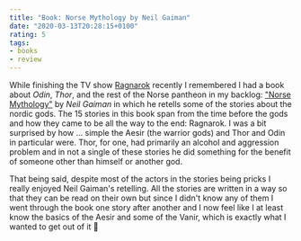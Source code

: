 ```yaml
---
title: "Book: Norse Mythology by Neil Gaiman"
date: "2020-03-13T20:28:15+0100"
rating: 5
tags:
- books
- review
---
```


While finishing the TV show [Ragnarok](https://zerokspot.com/weblog/2020/03/06/ragnarok/) recently I remembered I had a book about _Odin_, _Thor_, and the rest of the Norse pantheon in my backlog: ["Norse Mythology"](https://www.goodreads.com/book/show/37903770) by _Neil Gaiman_ in which he retells some of the stories about the nordic gods. The 15 stories in this book span from the time before the gods and how they came to be all the way to the end: Ragnarok. I was a bit surprised by how ... simple the Aesir (the warrior gods) and Thor and Odin in particular were. Thor, for one, had primarily an alcohol and aggression problem and in not a single of these stories he did something for the benefit of someone other than himself or another god.

That being said, despite most of the actors in the stories being pricks I really enjoyed Neil Gaiman's retelling. All the stories are written in a way so that they can be read on their own but since I didn't know any of them I went through the book one story after another and I now feel like I at least know the basics of the Aesir and some of the Vanir, which is exactly what I wanted to get out of it 🙂
